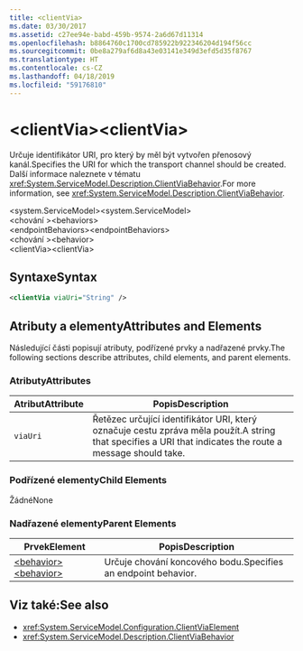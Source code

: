 ```yaml
---
title: <clientVia>
ms.date: 03/30/2017
ms.assetid: c27ee94e-babd-459b-9574-2a6d67d11314
ms.openlocfilehash: b8864760c1700cd785922b922346204d194f56cc
ms.sourcegitcommit: 0be8a279af6d8a43e03141e349d3efd5d35f8767
ms.translationtype: HT
ms.contentlocale: cs-CZ
ms.lasthandoff: 04/18/2019
ms.locfileid: "59176810"
---
```

# <a name="clientvia"></a><span data-ttu-id="7bf0f-101">\<clientVia></span><span class="sxs-lookup"><span data-stu-id="7bf0f-101">\<clientVia></span></span>
<span data-ttu-id="7bf0f-102">Určuje identifikátor URI, pro který by měl být vytvořen přenosový kanál.</span><span class="sxs-lookup"><span data-stu-id="7bf0f-102">Specifies the URI for which the transport channel should be created.</span></span> <span data-ttu-id="7bf0f-103">Další informace naleznete v tématu <xref:System.ServiceModel.Description.ClientViaBehavior>.</span><span class="sxs-lookup"><span data-stu-id="7bf0f-103">For more information, see <xref:System.ServiceModel.Description.ClientViaBehavior>.</span></span>  
  
 <span data-ttu-id="7bf0f-104">\<system.ServiceModel></span><span class="sxs-lookup"><span data-stu-id="7bf0f-104">\<system.ServiceModel></span></span>  
<span data-ttu-id="7bf0f-105">\<chování ></span><span class="sxs-lookup"><span data-stu-id="7bf0f-105">\<behaviors></span></span>  
<span data-ttu-id="7bf0f-106">\<endpointBehaviors></span><span class="sxs-lookup"><span data-stu-id="7bf0f-106">\<endpointBehaviors></span></span>  
<span data-ttu-id="7bf0f-107">\<chování ></span><span class="sxs-lookup"><span data-stu-id="7bf0f-107">\<behavior></span></span>  
<span data-ttu-id="7bf0f-108">\<clientVia></span><span class="sxs-lookup"><span data-stu-id="7bf0f-108">\<clientVia></span></span>  
  
## <a name="syntax"></a><span data-ttu-id="7bf0f-109">Syntaxe</span><span class="sxs-lookup"><span data-stu-id="7bf0f-109">Syntax</span></span>  
  
```xml  
<clientVia viaUri="String" />
```  
  
## <a name="attributes-and-elements"></a><span data-ttu-id="7bf0f-110">Atributy a elementy</span><span class="sxs-lookup"><span data-stu-id="7bf0f-110">Attributes and Elements</span></span>  
 <span data-ttu-id="7bf0f-111">Následující části popisují atributy, podřízené prvky a nadřazené prvky.</span><span class="sxs-lookup"><span data-stu-id="7bf0f-111">The following sections describe attributes, child elements, and parent elements.</span></span>  
  
### <a name="attributes"></a><span data-ttu-id="7bf0f-112">Atributy</span><span class="sxs-lookup"><span data-stu-id="7bf0f-112">Attributes</span></span>  
  
|<span data-ttu-id="7bf0f-113">Atribut</span><span class="sxs-lookup"><span data-stu-id="7bf0f-113">Attribute</span></span>|<span data-ttu-id="7bf0f-114">Popis</span><span class="sxs-lookup"><span data-stu-id="7bf0f-114">Description</span></span>|  
|---------------|-----------------|  
|`viaUri`|<span data-ttu-id="7bf0f-115">Řetězec určující identifikátor URI, který označuje cestu zpráva měla použít.</span><span class="sxs-lookup"><span data-stu-id="7bf0f-115">A string that specifies a URI that indicates the route a message should take.</span></span>|  
  
### <a name="child-elements"></a><span data-ttu-id="7bf0f-116">Podřízené elementy</span><span class="sxs-lookup"><span data-stu-id="7bf0f-116">Child Elements</span></span>  
 <span data-ttu-id="7bf0f-117">Žádné</span><span class="sxs-lookup"><span data-stu-id="7bf0f-117">None</span></span>  
  
### <a name="parent-elements"></a><span data-ttu-id="7bf0f-118">Nadřazené elementy</span><span class="sxs-lookup"><span data-stu-id="7bf0f-118">Parent Elements</span></span>  
  
|<span data-ttu-id="7bf0f-119">Prvek</span><span class="sxs-lookup"><span data-stu-id="7bf0f-119">Element</span></span>|<span data-ttu-id="7bf0f-120">Popis</span><span class="sxs-lookup"><span data-stu-id="7bf0f-120">Description</span></span>|  
|-------------|-----------------|  
|[<span data-ttu-id="7bf0f-121">\<behavior></span><span class="sxs-lookup"><span data-stu-id="7bf0f-121">\<behavior></span></span>](../../../../../docs/framework/configure-apps/file-schema/wcf/behavior-of-endpointbehaviors.md)|<span data-ttu-id="7bf0f-122">Určuje chování koncového bodu.</span><span class="sxs-lookup"><span data-stu-id="7bf0f-122">Specifies an endpoint behavior.</span></span>|  
  
## <a name="see-also"></a><span data-ttu-id="7bf0f-123">Viz také:</span><span class="sxs-lookup"><span data-stu-id="7bf0f-123">See also</span></span>

- <xref:System.ServiceModel.Configuration.ClientViaElement>
- <xref:System.ServiceModel.Description.ClientViaBehavior>
